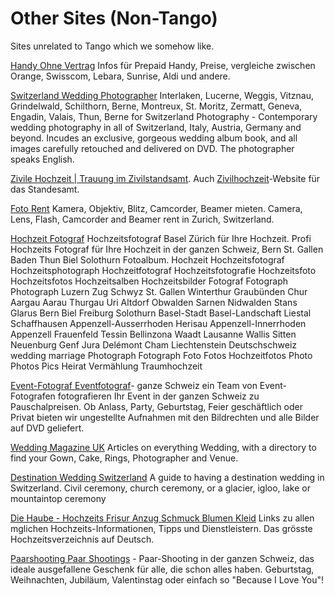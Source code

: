 # Other Sites (Non-Tango)
Sites unrelated to Tango which we somehow like.


[Handy Ohne Vertrag](http://www.handys-ohne-vertrag.ch)
Infos für Prepaid Handy, Preise, vergleiche zwischen Orange, Swisscom, Lebara, Sunrise, Aldi und andere.

[Switzerland Wedding Photographer](http://www.traumfoto.ch/index_e.html)
Interlaken, Lucerne, Weggis, Vitznau, Grindelwald, Schilthorn, Berne, Montreux, St. Moritz, Zermatt, Geneva, Engadin, Valais, Thun, Berne for Switzerland Photography - Contemporary wedding photography in all of Switzerland, Italy, Austria, Germany and beyond. Incudes an exclusive, gorgeous wedding album book, and all images carefully retouched and delivered on DVD. The photographer speaks English.

[Zivile Hochzeit | Trauung im Zivilstandsamt](http://www.ziviltrauung.ch). Auch [Zivilhochzeit](http://www.zivilhochzeit.ch)\-Website für das Standesamt.

[Foto Rent](http://www.fotomiete.ch)
Kamera, Objektiv, Blitz, Camcorder, Beamer mieten. Camera, Lens, Flash, Camcorder and Beamer rent in Zurich, Switzerland.

[Hochzeit Fotograf](http://www.traumfoto.ch)
Hochzeitsfotograf Basel Zürich für Ihre Hochzeit. Profi Hochzeits Fotograf für Ihre Hochzeit in der ganzen Schweiz, Bern St. Gallen Baden Thun Biel Solothurn Fotoalbum. Hochzeit Hochzeitsfotograf Hochzeitsphotograph Hochzeitfotograf Hochzeitsfotografie Hochzeitsfoto Hochzeitsfotos Hochzeitsalben Hochzeitsbilder Fotograf Fotograph Photograph Luzern Zug Schwyz St. Gallen Winterthur Graubünden Chur Aargau Aarau Thurgau Uri Altdorf Obwalden Sarnen Nidwalden Stans Glarus Bern Biel Freiburg Solothurn Basel-Stadt Basel-Landschaft Liestal Schaffhausen Appenzell-Ausserrhoden Herisau Appenzell-Innerrhoden Appenzell Frauenfeld Tessin Bellinzona Waadt Lausanne Wallis Sitten Neuenburg Genf Jura Delémont Cham Liechtenstein Deutschschweiz wedding marriage Photograph Fotograph Foto Fotos Hochzeitfotos Photo Photos Pics Heirat Vermählung Traumhochzeit

[Event-Fotograf Eventfotograf](http://www.eshoot.ch)\- ganze Schweiz ein Team von Event-Fotografen fotografieren Ihr Event in der ganzen Schweiz zu Pauschalpreisen. Ob Anlass, Party, Geburtstag, Feier geschäftlich oder Privat bieten wir ungestellte Aufnahmen mit den Bildrechten und alle Bilder auf DVD geliefert.

[Wedding Magazine UK](http://www.2wedding.co.uk)
Articles on everything Wedding, with a directory to find your Gown, Cake, Rings, Photographer and Venue.

[Destination Wedding Switzerland](http://www.destinationwedding.ch)
A guide to having a destination wedding in Switzerland. Civil ceremony, church ceremony, or a glacier, igloo, lake or mountaintop ceremony

[Die Haube - Hochzeits Frisur Anzug Schmuck Blumen Kleid](http://www.diehaube.ch)
Links zu allen mglichen Hochzeits-Informationen, Tipps und Dienstleistern. Das grösste Hochzeitsverzeichnis auf Deutsch.

[Paarshooting Paar Shootings](http://www.paarshooting.ch)[](http://www.eshoot.ch) - Paar-Shooting in der ganzen Schweiz, das ideale ausgefallene Geschenk für alle, die schon alles haben. Geburtstag, Weihnachten, Jubiläum, Valentinstag oder einfach so "Because I Love You"!